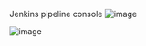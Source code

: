 Jenkins pipeline console
![image](https://github.com/user-attachments/assets/1a1ca45d-c96d-4a73-9151-cb490b99ef2d)

![image](https://github.com/user-attachments/assets/cb4b95da-b00a-45cb-b10d-b95dbdec22e7)



